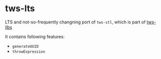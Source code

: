 # tws-lts

LTS and not-so-frequently changning port of `tws-stl`, which is part of [tws-libs](https://github.com/teawithsand/tws-libs)

It contains following features:
- `generateUUID`
- `throwExpression`